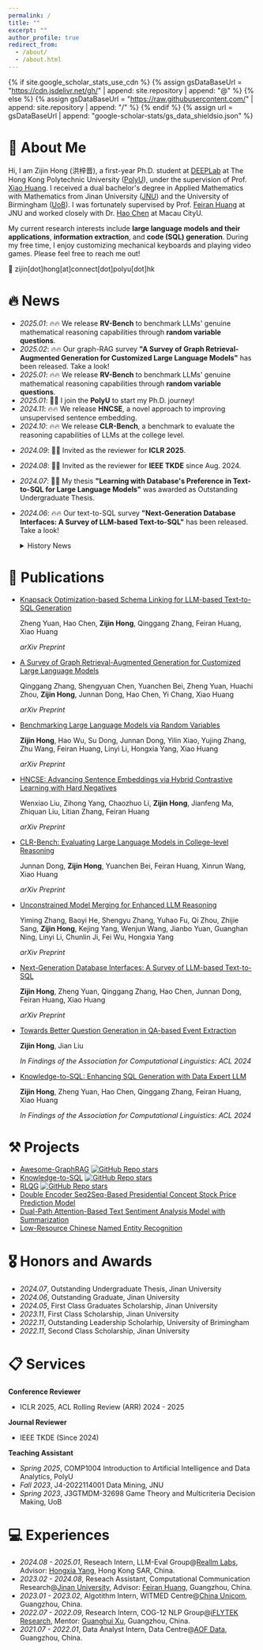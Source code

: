 ```yaml
---
permalink: /
title: ""
excerpt: ""
author_profile: true
redirect_from: 
  - /about/
  - /about.html
---
```


{% if site.google_scholar_stats_use_cdn %}
{% assign gsDataBaseUrl = "https://cdn.jsdelivr.net/gh/" | append: site.repository | append: "@" %}
{% else %}
{% assign gsDataBaseUrl = "https://raw.githubusercontent.com/" | append: site.repository | append: "/" %}
{% endif %}
{% assign url = gsDataBaseUrl | append: "google-scholar-stats/gs_data_shieldsio.json" %}

<span class='anchor' id='about-me'></span>

# 👋 About Me
Hi, I am Zijin Hong (洪梓晋), a first-year Ph.D. student at [DEEPLab](https://www4.comp.polyu.edu.hk/~xiaohuang/deeplab.html) at The Hong Kong Polytechnic University ([PolyU](https://www.polyu.edu.hk/)), under the supervision of Prof. [Xiao Huang](https://www4.comp.polyu.edu.hk/~xiaohuang/). I received a dual bachelor's degree in Applied Mathematics with Mathematics from Jinan University ([JNU](https://english.jnu.edu.cn/)) and the University of Birmingham ([UoB](https://www.birmingham.ac.uk/)). I was fortunately supervised by Prof. [Feiran Huang](https://scholar.google.com/citations?user=of1vcxsAAAAJ&hl) at JNU and worked closely with Dr. [Hao Chen](https://scholar.google.com/citations?user=7oeLWT0AAAAJ&hl) at Macau CityU.

My current research interests include **large language models and their applications**, **information extraction**, and **code (SQL) generation**. During my free time, I enjoy customizing mechanical keyboards and playing video games. Please feel free to reach me out!

📧 zijin[dot]hong[at]connect[dot]polyu[dot]hk

# 🔥 News

* *2025.01*: 🔥🔥 We release **RV-Bench** to benchmark LLMs' genuine mathematical reasoning capabilities through **random variable questions**.
* *2025.02*: 🔥🔥 Our graph-RAG survey **"A Survey of Graph Retrieval-Augmented Generation for Customized Large Language Models"** has been released. Take a look!
* *2025.01*: 🔥🔥 We release **RV-Bench** to benchmark LLMs' genuine mathematical reasoning capabilities through **random variable questions**.
* *2025.01*: 📢📢 I join the **PolyU** to start my Ph.D. journey!
* *2024.11*: 🔥🔥 We release **HNCSE**, a novel approach to improving unsupervised sentence embedding.
* *2024.10*: 🔥🔥 We release **CLR-Bench**, a benchmark to evaluate the reasoning capabilities of LLMs at the college level.

- *2024.09*: 📖📖 Invited as the reviewer for **ICLR 2025**.

- *2024.08*: 📖📖 Invited as the reviewer for **IEEE TKDE** since Aug. 2024.

- *2024.07*: 📢📢 My thesis **"Learning with Database's Preference in Text-to-SQL for Large Language Models"** was awarded as Outstanding Undergraduate Thesis.

- *2024.06*: 🔥🔥 Our text-to-SQL survey **"Next-Generation Database Interfaces: A Survey of LLM-based Text-to-SQL"** has been released. Take a look!

   <details>
     <summary>History News</summary>

     - **2024.05**: 🎉🎉 Our paper **"Towards Better Question Generation in QA-based Event Extraction"** is accepted by ACL 2024.
     
     - **2024.05**: 🎉🎉 Our paper **"Knowledge-to-SQL: Enhancing SQL Generation with Data Expert LLM"** is accepted by ACL 2024.

   </details>

# 📝 Publications 

* [Knapsack Optimization-based Schema Linking for LLM-based Text-to-SQL Generation](https://arxiv.org/abs/2502.12911)

  Zheng Yuan, Hao Chen, **Zijin Hong**, Qinggang Zhang, Feiran Huang, Xiao Huang

  *arXiv Preprint*

* [A Survey of Graph Retrieval-Augmented Generation for Customized Large Language Models](https://arxiv.org/abs/2501.13958)

  Qinggang Zhang, Shengyuan Chen, Yuanchen Bei, Zheng Yuan, Huachi Zhou, **Zijin Hong**, Junnan Dong, Hao Chen, Yi Chang, Xiao Huang

  *arXiv Preprint*

* [Benchmarking Large Language Models via Random Variables](https://arxiv.org/abs/2501.11790)

  **Zijin Hong**, Hao Wu, Su Dong, Junnan Dong, Yilin Xiao, Yujing Zhang, Zhu Wang, Feiran Huang, Linyi Li, Hongxia Yang, Xiao Huang

  *arXiv Preprint*

* [HNCSE: Advancing Sentence Embeddings via Hybrid Contrastive Learning with Hard Negatives](https://arxiv.org/abs/2411.12156)

  Wenxiao Liu, Zihong Yang, Chaozhuo Li, **Zijin Hong**, Jianfeng Ma, Zhiquan Liu, Litian Zhang, Feiran Huang

  *arXiv Preprint*

* [CLR-Bench: Evaluating Large Language Models in College-level Reasoning](https://arxiv.org/abs/2410.17558)

  Junnan Dong, **Zijin Hong**, Yuanchen Bei, Feiran Huang, Xinrun Wang, Xiao Huang

  *arXiv Preprint*

* [Unconstrained Model Merging for Enhanced LLM Reasoning](https://arxiv.org/abs/2410.13699)

  Yiming Zhang, Baoyi He, Shengyu Zhang, Yuhao Fu, Qi Zhou, Zhijie Sang, **Zijin Hong**, Kejing Yang, Wenjun Wang, Jianbo Yuan, Guanghan Ning, Linyi Li, Chunlin Ji, Fei Wu, Hongxia Yang

  *arXiv Preprint*

- [Next-Generation Database Interfaces: A Survey of LLM-based Text-to-SQL](https://arxiv.org/abs/2406.08426)

  **Zijin Hong**, Zheng Yuan, Qinggang Zhang, Hao Chen, Junnan Dong, Feiran Huang, Xiao Huang

  *arXiv Preprint*

- [Towards Better Question Generation in QA-based Event Extraction](https://arxiv.org/abs/2405.10517)

  **Zijin Hong**, Jian Liu

  *In Findings of the Association for Computational Linguistics: ACL 2024*

- [Knowledge-to-SQL: Enhancing SQL Generation with Data Expert LLM](https://arxiv.org/abs/2402.11517)

  **Zijin Hong**, Zheng Yuan, Hao Chen, Qinggang Zhang, Feiran Huang, Xiao Huang

  *In Findings of the Association for Computational Linguistics: ACL 2024*

# ⚒️ Projects
- [Awesome-GraphRAG](https://github.com/DEEP-PolyU/Awesome-GraphRAG) [![GitHub Repo stars](https://img.shields.io/github/stars/DEEP-PolyU/Awesome-GraphRAG?style=social)](https://github.com/DEEP-PolyU/Awesome-GraphRAG)
- [Knowledge-to-SQL](https://github.com/Rcrossmeister/Knowledge-to-SQL) [![GitHub Repo stars](https://img.shields.io/github/stars/Rcrossmeister/Knowledge-to-SQL?style=social)](https://github.com/Rcrossmeister/RLQG)
- [RLQG](https://github.com/Rcrossmeister/RLQG) [![GitHub Repo stars](https://img.shields.io/github/stars/Rcrossmeister/RLQG?style=social)](https://github.com/Rcrossmeister/RLQG)
- [Double Encoder Seq2Seq-Based Presidential Concept Stock Price Prediction Model](https://github.com/Rcrossmeister/DES-PSP)
- [Dual-Path Attention-Based Text Sentiment Analysis Model with Summarization](https://github.com/Rcrossmeister/DuPa-ASA)
- [Low-Resource Chinese Named Entity Recognition](https://github.com/Rcrossmeister/Small-SampleNER-Chinese)

# 🎖 Honors and Awards
- *2024.07*, Outstanding Undergraduate Thesis, Jinan University
- *2024.06*, Outstanding Graduate, Jinan University
- *2024.05*, First Class Graduates Scholarship, Jinan University
- *2023.11*, First Class Scholarship, Jinan University
- *2022.11*, Outstanding Leadership Scholarhip, University of Brimingham
- *2022.11*, Second Class Scholarship, Jinan University

# 📋 Services

**Conference Reviewer**

* ICLR 2025, ACL Rolling Review (ARR) 2024 - 2025

**Journal Reviewer**

* IEEE TKDE (Since 2024)

**Teaching Assistant**

- *Spring 2025*, COMP1004 Introduction to Artificial Intelligence and Data Analytics, PolyU
- *Fall 2023*, J4-2022114001 Data Mining, JNU
- *Spring 2023*, J3GTMDM-32698 Game Theory and Multicriteria Decision Making, UoB

# 💻 Experiences
- *2024.08 - 2025.01*, Reseach Intern, LLM-Eval Group@[Reallm Labs](https://huggingface.co/Reallm-Labs), Advisor: [Hongxia Yang](https://www4.comp.polyu.edu.hk/~hongxyang/), Hong Kong SAR, China.
- *2023.02 - 2024.08*, Reseach Assistant, Computational Communication Research@[Jinan University](https://english.jnu.edu.cn/), Advisor: [Feiran Huang](https://faculty.jnu.edu.cn/xxkxjsxy/hfr2/list.htm), Guangzhou, China.
- *2023.01 - 2023.02*, Algotithm Intern, WITMED Centre@[China Unicom](https://www.chinaunicom.com.hk/en/global/home.php), Guangzhou, China.
- *2022.07 - 2022.09*, Research Intern, COG-12 NLP Group@[iFLYTEK Research](https://www.iflytek.com/en/about-us/about.html), Mentor: [Guanghui Xu](https://scholar.google.com/citations?user=Nh-fA4gAAAAJ&hl), Guangzhou, China.
- *2021.07 - 2022.01*, Data Analyst Intern, Data Centre@[AOF Data](http://www.aofidc.com/), Guangzhou, China.
